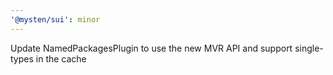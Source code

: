 ```yaml
---
'@mysten/sui': minor
---
```


Update NamedPackagesPlugin to use the new MVR API and support single-types in the cache
